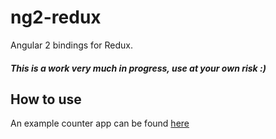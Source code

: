 # ng2-redux
Angular 2 bindings for Redux.


##### This is a work very much in progress, use at your own risk :)

## How to use
An example counter app can be found [here](https://github.com/wbuchwalter/SampleNg2redux)
